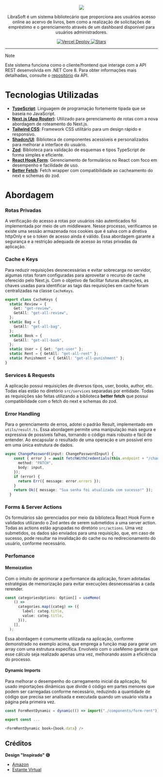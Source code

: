 <div align="center">
  <img src="https://github.com/user-attachments/assets/c739a20e-f0e4-4eb3-9123-094497fff1b7" />
	<p>LibraSoft é um sistema bibliotecário que proporciona aos usuários acesso online ao acervo de livros, bem como a realização de solicitações de empréstimo e o gerenciamento através de um dashboard disponivel para usuários administradores.</p>
    <a href="https://librasoft.vercel.app/?pageNumber=1" target="_blank">
	    <img src="https://deploy-badge.vercel.app/vercel/librasoft" alt="Vercel Deploy"/>
	</a>
	<a href="https://github.com/tarcisioandrade/librasoft-client/stargazers" target="_blank">
	    <img src="https://img.shields.io/github/stars/tarcisioandrade/librasoft-client?logo=github&label=Stars" alt="Stars"/>
	</a>
</div>
<hr/>

> [!NOTE]
> Este sistema funciona como o cliente/frontend que interage com a API REST desenvolvida em .NET Core 8. Para obter informações mais detalhadas, consulte o [repositório](https://github.com/tarcisioandrade/LibraSoft) da API.

# Tecnologias Utilizadas

- **[TypeScript](https://www.typescriptlang.org/)**: Linguagem de programação fortemente tipada que se baseia no JavaScript.
- [**Next.js (App Router)**](https://nextjs.org/): Utilizado para gerenciamento de rotas com a nova abordagem de roteamento do Next.js.
- **[Tailwind CSS](https://tailwindcss.com/)**: Framework CSS utilitário para um design rápido e responsivo.
- **[Shadcn/UI](https://ui.shadcn.com)**: Biblioteca de componentes acessíveis e personalizados para melhorar a interface do usuário.
- **[Zod](https://zod.dev/)**: Biblioteca para validação de esquemas e tipos TypeScript de forma simples e eficiente.
- **[React Hook Form](https://react-hook-form.com/)**: Gerenciamento de formulários no React com foco em desempenho e facilidade de uso.
- [**Better Fetch**](https://better-fetch.vercel.app/):  Fetch wrapper com compatibilidade ao cacheamento do next e schemas do zod.
<!--
- **[Playwright](https://playwright.dev/)**: Ferramenta de automação para testes end-to-end, garantindo a qualidade do front-end.
- **[Vitest](https://vitest.dev/)**: Framework de testes unitários rápido e moderno, integrado com o ambiente de desenvolvimento Vite.
-->

# Abordagem

### Rotas Privadas

A verificação do acesso a rotas por usuários não autenticados foi implementada por meio de um middleware. Nesse processo, verificamos se existe uma sessão armazenada nos cookies que é salva com a diretiva httpOnly e se o token de acesso ainda é válido. Essa abordagem garante a segurança e a restrição adequada de acesso às rotas privadas da aplicação.

### Cache e Keys

Para reduzir requisições desnecessárias e evitar sobrecarga no servidor, algumas rotas foram configuradas para aproveitar o recurso de cache oferecido pelo Next.js. Com o objetivo de facilitar futuras alterações, as chaves usadas para identificar as tags das requisições em cache foram centralizadas na classe `CacheKeys`.

```ts
export class CacheKeys {
  static Review = {
    Get: "get-review",
    GetAll: "get-all-review",
  };
  static Bag = {
    GetAll: "get-all-bag",
  };
  static Book = {
    GetAll: "get-all-book",
  };
  static User = { Get: "get-user" };
  static Rent = { GetAll: "get-all-rent" };
  static Punishment = { GetAll: "get-all-punishment" };
}
```

### Services & Requests

A aplicação possui requisições de diversos tipos, user, books, author, etc. Todas elas estão no diretório `src/services` separadas por entidade. Todas as requisições são feitas utilizando a biblioteca **better fetch** que possui compatibilidade com o fetch do next e schemas do zod.

### Error Handling

Para o gerenciamento de erros, adotei o padrão Result, implementado em `utils/result.ts`. Essa abordagem permite uma manipulação mais segura e expressiva de possíveis falhas, tornando o código mais robusto e fácil de entender. Ao encapsular o resultado de uma operação e um possível erro em uma única estrutura de dados.

```ts
async ChangePassword(input: ChangePasswordInput) {
    const { error } = await fetchWithCredentials(this.endpoint + "/change-password", {
      method: "PATCH",
      body: input,
    });
    if (error) {
      return Err({ message: error.errors });
    }
    return Ok({ message: "Sua senha foi atualizada com sucesso!" });
  }
```

### Forms & Server Actions

Os formulários são gerenciados por meio da biblioteca React Hook Form e validados utilizando o Zod antes de serem submetidos a uma server action. Todas as actions estão agrupadas no diretório `src/actions`. Uma vez submetidos, os dados são enviados para uma requisição, que, em caso de sucesso, pode resultar na invalidação do cache ou no redirecionamento do usuário, conforme necessário.

### Perfomance

#### Memoization

Com o intuito de aprimorar a performance da aplicação, foram adotadas estratégias de memorização para evitar execuções desnecessárias a cada rerender.

```ts
const categoriesOptions: Option[] = useMemo(
    () =>
      categories.map((categ) => ({
        label: categ.title,
        value: categ.title,
      })),
    [],
  );
```

Essa abordagem é comumente utilizada na aplicação, conforme demonstrado no exemplo acima, que emprega a função map para gerar um array com uma estrutura específica. Envolvelo com o useMemo garante que esse cálculo seja realizado apenas uma vez, melhorando assim a eficiência do processo.

#### Dynamic Imports

Para melhorar o desempenho do carregamento inicial da aplicação, foi usado importações dinâmicas que divide ó código em partes menores que podem ser carregadas conforme necessário, reduzindo a quantidade de código que precisa ser analisada e executada quando um usuário visita a página pela primeira vez.

```ts
const FormRentDynamic = dynamic(() => import("./components/form-rent"));

export const ...

<FormRentDynamic book={book.data} />
```

## Créditos

**Design "Inspirado" 😅**

- [Amazon](https://www.amazon.com.br/) 
- [Estante Virtual](https://www.estantevirtual.com.br/)

